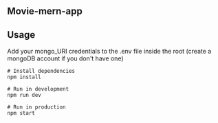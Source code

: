 ## Movie-mern-app

## Usage
Add your mongo_URI credentials to the .env file inside the root (create a mongoDB account if you don't have one)
```
# Install dependencies
npm install

# Run in development
npm run dev

# Run in production
npm start
```


